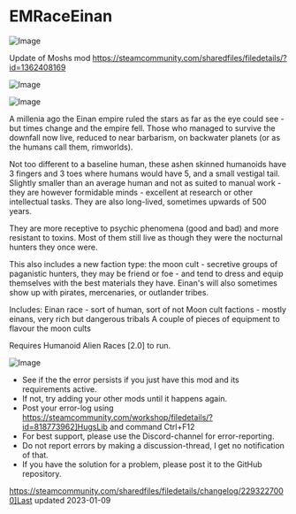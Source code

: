 # EMRaceEinan

![Image](https://i.imgur.com/buuPQel.png)

Update of Moshs mod
https://steamcommunity.com/sharedfiles/filedetails/?id=1362408169

![Image](https://i.imgur.com/pufA0kM.png)

	
![Image](https://i.imgur.com/Z4GOv8H.png)

A millenia ago the Einan empire ruled the stars as far as the eye could see - but times change and the empire fell. Those who managed to survive the downfall now live, reduced to near barbarism, on backwater planets (or as the humans call them, rimworlds).

Not too different to a baseline human, these ashen skinned humanoids have 3 fingers and 3 toes where humans would have 5, and a small vestigal tail. Slightly smaller than an average human and not as suited to manual work - they are however formidable minds - excellent at research or other intellectual tasks. They are also long-lived, sometimes upwards of 500 years.

They are more receptive to psychic phenomena (good and bad) and more resistant to toxins. Most of them still live as though they were the nocturnal hunters they once were.


This also includes a new faction type: the moon cult - secretive groups of paganistic hunters, they may be friend or foe - and tend to dress and equip themselves with the best materials they have. 
Einan&apos;s will also sometimes show up with pirates, mercenaries, or outlander tribes.

Includes:
Einan race - sort of human, sort of not
Moon cult factions - mostly einans, very rich but dangerous tribals
A couple of pieces of equipment to flavour the moon cults

Requires Humanoid Alien Races [2.0] to run.

![Image](https://i.imgur.com/PwoNOj4.png)



-  See if the the error persists if you just have this mod and its requirements active.
-  If not, try adding your other mods until it happens again.
-  Post your error-log using https://steamcommunity.com/workshop/filedetails/?id=818773962]HugsLib and command Ctrl+F12
-  For best support, please use the Discord-channel for error-reporting.
-  Do not report errors by making a discussion-thread, I get no notification of that.
-  If you have the solution for a problem, please post it to the GitHub repository.




https://steamcommunity.com/sharedfiles/filedetails/changelog/2293227000]Last updated 2023-01-09
